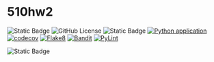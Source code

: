 # 510hw2
![Static Badge](https://img.shields.io/badge/language-python-blue)
![GitHub License](https://img.shields.io/github/license/CodeVoyagersSquad/510hw1)
![Static Badge](https://img.shields.io/badge/platform-linux-yellow)
[![Python application](https://github.com/CodeVoyagersSquad/510hw1/actions/workflows/python-app.yml/badge.svg)](https://github.com/CodeVoyagersSquad/510hw1/actions/workflows/python-app.yml)
[![codecov](https://codecov.io/gh/CodeVoyagersSquad/510hw1/hw2/graph/badge.svg?token=UXCNOWHH2O)](https://codecov.io/gh/CodeVoyagersSquad/510hw1/hw2)
[![Flake8](https://img.shields.io/badge/flake8-passing-blue)](https://github.com/CodeVoyagersSquad/510hw1/actions/workflows/python-app.yml)
[![Bandit](https://img.shields.io/badge/bandit-passing-brightgreen)](https://github.com/CodeVoyagersSquad/510hw1/actions/workflows/python-app.yml)
[![PyLint](https://img.shields.io/badge/pylint-9.5%2F10-orange)](https://github.com/CodeVoyagersSquad/510hw1/actions/workflows/python-app.yml)

![Static Badge](https://img.shields.io/badge/code%20formatting-autopep8-teal)
